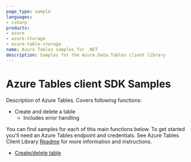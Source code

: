 ```yaml
---
page_type: sample
languages:
- csharp
products:
- azure
- azure-storage
- azure-table-storage
name: Azure Tables samples for .NET
description: Samples for the Azure.Data.Tables client library
---
```


# Azure Tables client SDK Samples
Description of Azure Tables. Covers following functions: 
* Create and delete a table
  * Includes error handling

You can find samples for each of this main functions below.
To get started you'll need an Azure Tables endpoint and credentials. See Azure Tables Client Library [Readme][README] for more information and instructions.

- [Create/delete table](https://github.com/Azure/azure-sdk-for-net/blob/master/sdk/tables/Azure.Data.Tables/samples/Sample1CreateDeleteTables.md)

[README]: https://github.com/Azure/azure-sdk-for-net/blob/master/sdk/tables/Azure.Data.Tables/readme.md

